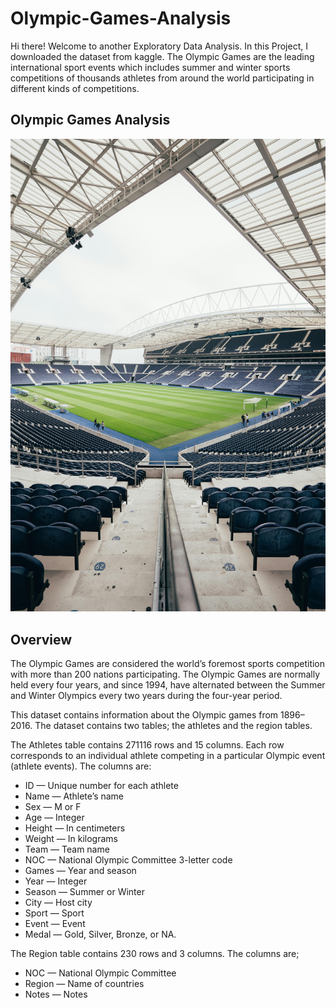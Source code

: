 # Olympic-Games-Analysis
Hi there! Welcome to another Exploratory Data Analysis. In this Project, I downloaded the dataset from kaggle. The Olympic Games are the leading international sport events which includes summer and winter sports competitions of thousands athletes from around the world participating in different kinds of competitions.
## Olympic Games Analysis
![](olympic.jpg)
## Overview
The Olympic Games are considered the world’s foremost sports competition with more than 200 nations participating. The Olympic Games are normally held every four years, and since 1994, have alternated between the Summer and Winter Olympics every two years during the four-year period.

This dataset contains information about the Olympic games from 1896–2016. The dataset contains two tables; the athletes and the region tables.

The Athletes table contains 271116 rows and 15 columns. Each row corresponds to an individual athlete competing in a particular Olympic event (athlete events). The columns are:

- ID — Unique number for each athlete
- Name — Athlete’s name
- Sex — M or F
- Age — Integer
- Height — In centimeters
- Weight — In kilograms
- Team — Team name
- NOC — National Olympic Committee 3-letter code
- Games — Year and season
- Year — Integer
- Season — Summer or Winter
- City — Host city
- Sport — Sport
- Event — Event
- Medal — Gold, Silver, Bronze, or NA.
  
The Region table contains 230 rows and 3 columns. The columns are;
- NOC — National Olympic Committee 
- Region — Name of countries
- Notes — Notes
